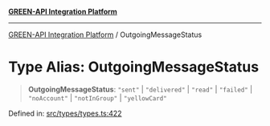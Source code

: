 [**GREEN-API Integration Platform**](../README.md)

***

[GREEN-API Integration Platform](../globals.md) / OutgoingMessageStatus

# Type Alias: OutgoingMessageStatus

> **OutgoingMessageStatus**: `"sent"` \| `"delivered"` \| `"read"` \| `"failed"` \| `"noAccount"` \| `"notInGroup"` \| `"yellowCard"`

Defined in: [src/types/types.ts:422](https://github.com/green-api/greenapi-integration/blob/63683bb8d19b76d9e4ce6bd0a8121d8d2cf428af/src/types/types.ts#L422)
